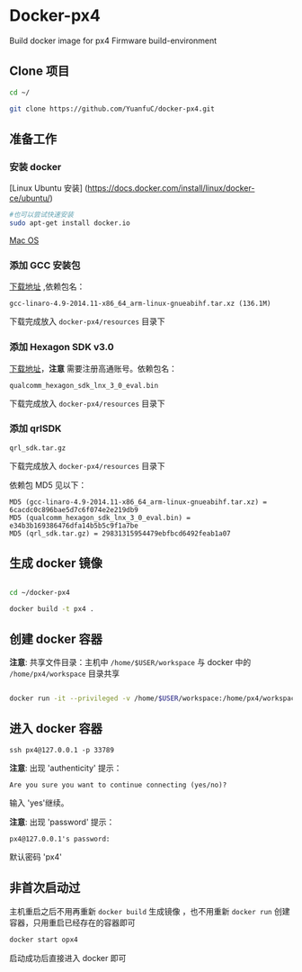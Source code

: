 # Docker-px4
Build docker image for px4 Firmware build-environment 

## Clone 项目

```bash
cd ~/

git clone https://github.com/YuanfuC/docker-px4.git
```

## 准备工作
### 安装 docker 
[Linux Ubuntu 安装] (https://docs.docker.com/install/linux/docker-ce/ubuntu/)

```bash
#也可以尝试快速安装
sudo apt-get install docker.io
```
[Mac OS](https://docs.docker.com/docker-for-mac/install/)

### 添加 GCC 安装包
[下载地址](https://releases.linaro.org/archive/14.11/components/toolchain/binaries/arm-linux-gnueabihf/) ,依赖包名：

```
gcc-linaro-4.9-2014.11-x86_64_arm-linux-gnueabihf.tar.xz (136.1M)
```

下载完成放入 ```docker-px4/resources``` 目录下

### 添加 Hexagon SDK v3.0

 [下载地址](https://developer.qualcomm.com/download/hexagon/hexagon-sdk-v3-linux.bin)，**注意** 需要注册高通账号。依赖包名：
 
```
qualcomm_hexagon_sdk_lnx_3_0_eval.bin
```
下载完成放入 ```docker-px4/resources``` 目录下

### 添加 qrlSDK

```
qrl_sdk.tar.gz
```

下载完成放入 ```docker-px4/resources``` 目录下

依赖包 MD5 见以下：

```
MD5 (gcc-linaro-4.9-2014.11-x86_64_arm-linux-gnueabihf.tar.xz) = 6cacdc0c896bae5d7c6f074e2e219db9
MD5 (qualcomm_hexagon_sdk_lnx_3_0_eval.bin) = e34b3b169386476dfa14b5b5c9f1a7be
MD5 (qrl_sdk.tar.gz) = 29831315954479ebfbcd6492feab1a07
```

## 生成 docker 镜像

```bash

cd ~/docker-px4

docker build -t px4 .

```

## 创建 docker 容器
 **注意**: 共享文件目录：主机中 `/home/$USER/workspace` 与 docker 中的 `/home/px4/workspace` 目录共享
 
```bash

docker run -it --privileged -v /home/$USER/workspace:/home/px4/workspace -v /dev/bus/usb:/dev/bus/usb --name=opx4 -p 33789:22 -d px4

```

## 进入 docker 容器

```
ssh px4@127.0.0.1 -p 33789
```
**注意**: 出现 'authenticity' 提示：

```
Are you sure you want to continue connecting (yes/no)?
```
输入 'yes'继续。

**注意**: 出现 'password' 提示：

```
px4@127.0.0.1's password:
```
默认密码 'px4'


## 非首次启动过
主机重启之后不用再重新 `docker build` 生成镜像 ，也不用重新 `docker run` 创建容器，只用重启已经存在的容器即可 

```bash
docker start opx4 
```

启动成功后直接进入 docker 即可


